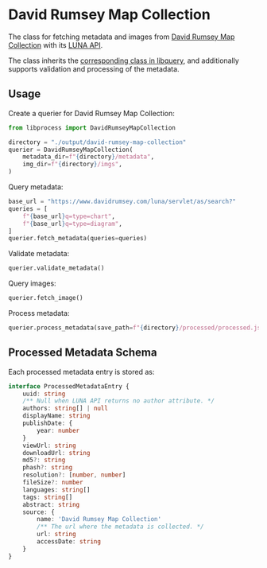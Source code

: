# David Rumsey Map Collection

The class for fetching metadata and images from [David Rumsey Map Collection](https://www.davidrumsey.com/) with its [LUNA API](https://doc.lunaimaging.com/display/V74D/LUNA+API+Documentation).

The class inherits the [corresponding class in libquery](https://oldvis.github.io/libquery/api/david-rumsey-map-collection.html), and additionally supports validation and processing of the metadata.

## Usage

Create a querier for David Rumsey Map Collection:

```python
from libprocess import DavidRumseyMapCollection

directory = "./output/david-rumsey-map-collection"
querier = DavidRumseyMapCollection(
    metadata_dir=f"{directory}/metadata",
    img_dir=f"{directory}/imgs",
)
```

Query metadata:

```python
base_url = "https://www.davidrumsey.com/luna/servlet/as/search?"
queries = [
    f"{base_url}q=type=chart",
    f"{base_url}q=type=diagram",
]
querier.fetch_metadata(queries=queries)
```

Validate metadata:

```python
querier.validate_metadata()
```

Query images:

```python
querier.fetch_image()
```

Process metadata:

```python
querier.process_metadata(save_path=f"{directory}/processed/processed.json")
```

## Processed Metadata Schema

Each processed metadata entry is stored as:

```typescript
interface ProcessedMetadataEntry {
    uuid: string
    /** Null when LUNA API returns no author attribute. */
    authors: string[] | null
    displayName: string
    publishDate: {
        year: number
    }
    viewUrl: string
    downloadUrl: string
    md5?: string
    phash?: string
    resolution?: [number, number]
    fileSize?: number
    languages: string[]
    tags: string[]
    abstract: string
    source: {
        name: 'David Rumsey Map Collection'
        /** The url where the metadata is collected. */
        url: string
        accessDate: string
    }
}
```
